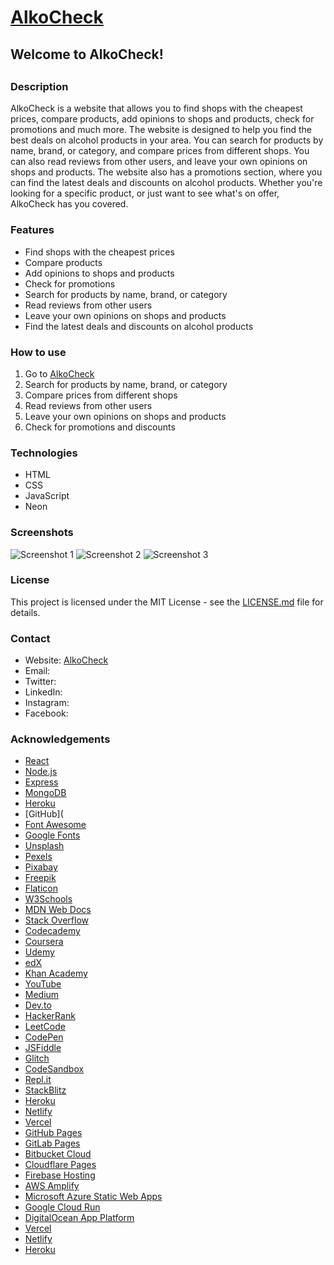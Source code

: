 # [AlkoCheck](https://alkocheck.109218.workers.dev/)
## Welcome to AlkoCheck!

<!-- write in style of README.md a description of a website about finding shops with cheapest prices, comparing products, adding opinions to shops and products, checking for promotions -->
##
### Description
AlkoCheck is a website that allows you to find shops with the cheapest prices, compare products, add opinions to shops and products, check for promotions and much more. The website is designed to help you find the best deals on alcohol products in your area. You can search for products by name, brand, or category, and compare prices from different shops. You can also read reviews from other users, and leave your own opinions on shops and products. The website also has a promotions section, where you can find the latest deals and discounts on alcohol products. Whether you're looking for a specific product, or just want to see what's on offer, AlkoCheck has you covered.

### Features
- Find shops with the cheapest prices
- Compare products
- Add opinions to shops and products
- Check for promotions
- Search for products by name, brand, or category
- Read reviews from other users
- Leave your own opinions on shops and products
- Find the latest deals and discounts on alcohol products

### How to use
1. Go to [AlkoCheck](https://alkocheck.109218.workers.dev/)
2. Search for products by name, brand, or category
3. Compare prices from different shops
4. Read reviews from other users
5. Leave your own opinions on shops and products
6. Check for promotions and discounts

### Technologies
- HTML
- CSS
- JavaScript
- Neon

### Screenshots
![Screenshot 1](https://via.placeholder.com/600x300)
![Screenshot 2](https://via.placeholder.com/600x300)
![Screenshot 3](https://via.placeholder.com/600x300)

### License
This project is licensed under the MIT License - see the [LICENSE.md](LICENSE.md) file for details.

### Contact
- Website: [AlkoCheck](https://alkocheck.109218.workers.dev/)
- Email:
- Twitter:
- LinkedIn:
- Instagram:
- Facebook:

### Acknowledgements
- [React](https://reactjs.org/)
- [Node.js](https://nodejs.org/)
- [Express](https://expressjs.com/)
- [MongoDB](https://www.mongodb.com/)
- [Heroku](https://www.heroku.com/)
- [GitHub](
- [Font Awesome](https://fontawesome.com/)
- [Google Fonts](https://fonts.google.com/)
- [Unsplash](https://unsplash.com/)
- [Pexels](https://www.pexels.com/)
- [Pixabay](https://pixabay.com/)
- [Freepik](https://www.freepik.com/)
- [Flaticon](https://www.flaticon.com/)
- [W3Schools](https://www.w3schools.com/)
- [MDN Web Docs](https://developer.mozilla.org/)
- [Stack Overflow](https://stackoverflow.com/)
- [Codecademy](https://www.codecademy.com/)
- [Coursera](https://www.coursera.org/)
- [Udemy](https://www.udemy.com/)
- [edX](https://www.edx.org/)
- [Khan Academy](https://www.khanacademy.org/)
- [YouTube](https://www.youtube.com/)
- [Medium](https://medium.com/)
- [Dev.to](https://dev.to/)
- [HackerRank](https://www.hackerrank.com/)
- [LeetCode](https://leetcode.com/)
- [CodePen](https://codepen.io/)
- [JSFiddle](https://jsfiddle.net/)
- [Glitch](https://glitch.com/)
- [CodeSandbox](https://codesandbox.io/)
- [Repl.it](https://repl.it/)
- [StackBlitz](https://stackblitz.com/)
- [Heroku](https://www.heroku.com/)
- [Netlify](https://www.netlify.com/)
- [Vercel](https://vercel.com/)
- [GitHub Pages](https://pages.github.com/)
- [GitLab Pages](https://docs.gitlab.com/ee/user/project/pages/)
- [Bitbucket Cloud](https://support.atlassian.com/bitbucket-cloud/docs/publishing-a-website-on-bitbucket-cloud/)
- [Cloudflare Pages](https://pages.cloudflare.com/)
- [Firebase Hosting](https://firebase.google.com/docs/hosting)
- [AWS Amplify](https://aws.amazon.com/amplify/)
- [Microsoft Azure Static Web Apps](https://azure.microsoft.com/en-us/services/app-service/static/)
- [Google Cloud Run](https://cloud.google.com/run/)
- [DigitalOcean App Platform](https://www.digitalocean.com/products/app-platform/)
- [Vercel](https://vercel.com/)
- [Netlify](https://www.netlify.com/)
- [Heroku](https://www.heroku.com/)


